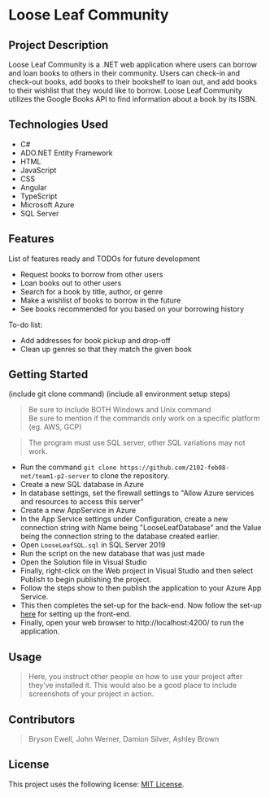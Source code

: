 # Loose Leaf Community

## Project Description

Loose Leaf Community is a .NET web application where users can borrow and loan books to others in their community. Users can check-in and check-out books, add books to their bookshelf to loan out, and add books to their wishlist that they would like to borrow. Loose Leaf Community utilizes the Google Books API to find information about a book by its ISBN.

## Technologies Used

* C#
* ADO.NET Entity Framework
* HTML
* JavaScript
* CSS
* Angular
* TypeScript
* Microsoft Azure
* SQL Server

## Features

List of features ready and TODOs for future development
* Request books to borrow from other users
* Loan books out to other users
* Search for a book by title, author, or genre
* Make a wishlist of books to borrow in the future
* See books recommended for you based on your borrowing history

To-do list:
* Add addresses for book pickup and drop-off
* Clean up genres so that they match the given book

## Getting Started
   
(include git clone command)
(include all environment setup steps)

> Be sure to include BOTH Windows and Unix command  
> Be sure to mention if the commands only work on a specific platform (eg. AWS, GCP)

> The program must use SQL server, other SQL variations may not work.

- Run the command `git clone https://github.com/2102-feb08-net/team1-p2-server` to clone the repository.
- Create a new SQL database in Azure
- In database settings, set the firewall settings to "Allow Azure services and resources to access this server"
- Create a new AppService in Azure
- In the App Service settings under Configuration, create a new connection string with Name being "LooseLeafDatabase" and the Value being the connection string to the database created earlier.
- Open `LooseLeafSQL.sql` in SQL Server 2019
- Run the script on the new database that was just made
- Open the Solution file in Visual Studio
- Finally, right-click on the Web project in Visual Studio and then select Publish to begin publishing the project.
- Follow the steps show to then publish the application to your Azure App Service.
- This then completes the set-up for the back-end. Now follow the set-up [here](https://github.com/2102-feb08-net/team1-p2-client) for setting up the front-end.
- Finally, open your web browser to http://localhost:4200/ to run the application.

## Usage

> Here, you instruct other people on how to use your project after they’ve installed it. This would also be a good place to include screenshots of your project in action.

## Contributors

> Bryson Ewell, John Werner, Damion Silver, Ashley Brown

## License

This project uses the following license: [MIT License](https://mit-license.org/).
